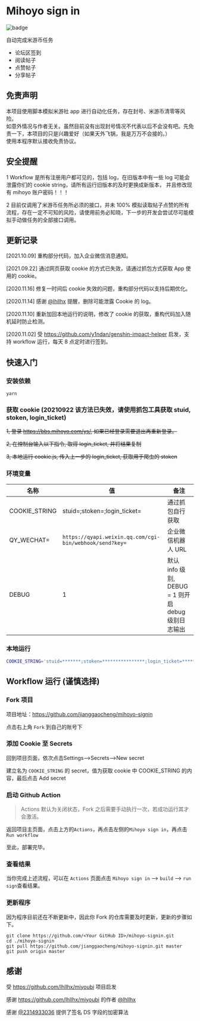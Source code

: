 # Mihoyo sign in

![badge](https://github.com/jianggaocheng/mihoyo-signin/workflows/Mihoyo%20SignIn/badge.svg)

自动完成米游币任务
- 论坛区签到
- 阅读帖子
- 点赞帖子
- 分享帖子

## 免责声明
本项目使用脚本模拟米游社 app 进行自动化任务，存在封号、米游币清零等风险。   
如意外情况与作者无关。虽然目前没有出现封号情况不代表以后不会没有吧。先免责一下，本项目的只是兴趣爱好（如果天外飞锅，我是万万不会接的。）   
使用本程序默认接收免责协议。   

## 安全提醒  
1 Workflow 是所有注册用户都可见的，包括 log，在旧版本中有一些 log 可能会泄露你们的 cookie string，请所有运行旧版本的及时更换成新版本，
并且修改现有 mihoyo 账户密码！！！

2 目前仅调用了米游币任务所必须的接口，并未 100% 模拟读取帖子点赞的所有流程，存在一定不可知的风险，请使用前务必知晓，下一步的开发会尝试尽可能模拟手动做任务的全部接口调用。

## 更新记录 
[2021.10.09] 重构部分代码，加入企业微信消息通知。

[2021.09.22] 通过网页获取 cookie 的方式已失效，请通过抓包方式获取 App 使用的 cookie。

[2020.11.16] 修复一时间后 cookie 失效的问题，重构部分代码以支持后期优化。

[2020.11.14] 感谢 [@lhllhx](https://github.com/lhllhx) 提醒，删除可能泄露 Cookie 的 log。

[2020.11.10] 重新加回本地运行的说明，修改了 cookie 的获取，重构代码加入随机延时防止检测。

[2020.11.02] 受 https://github.com/y1ndan/genshin-impact-helper 启发，支持 workflow 运行，每天 8 点定时进行签到。

## 快速入门

### 安装依赖
```
yarn
```

### 获取 cookie (20210922 该方法已失效，请使用抓包工具获取 stuid, stoken, login_ticket)
~~1, 登录 https://bbs.mihoyo.com/ys/, 如果已经登录需要退出再重新登录。~~

~~2, 在控制台输入以下指令, 取得 login_ticket, 并将结果复制~~

~~3, 本地运行 cookie.js, 传入上一步的 login_ticket, 获取用于爬虫的 stoken~~

### 环境变量
名称 | 值 |  备注  
-|-|-
COOKIE_STRING | stuid=;stoken=;login_ticket= | 通过抓包自行获取 |
QY_WECHAT= | `https://qyapi.weixin.qq.com/cgi-bin/webhook/send?key=` | 企业微信机器人 URL |
DEBUG | 1 | 默认 info 级别, DEBUG = 1 则开启 debug 级别日志输出 |

### 本地运行
```bash
COOKIE_STRING='stuid=*******;stoken=****************;login_ticket=********************;' node dist/main.js
```

## Workflow 运行 (谨慎选择)
### Fork 项目  

项目地址：https://github.com/jianggaocheng/mihoyo-signin  

点击右上角 `Fork` 到自己的账号下

### 添加 Cookie 至 Secrets
回到项目页面，依次点击Settings-->Secrets-->New secret

建立名为 `COOKIE_STRING` 的 secret，值为获取 cookie 中 COOKIE_STRING 的内容，最后点击 Add secret

### 启动 Github Action

> Actions 默认为关闭状态，Fork 之后需要手动执行一次，若成功运行其才会激活。

返回项目主页面，点击上方的`Actions`，再点击左侧的`Mihoyo sign in`，再点击`Run workflow`

至此，部署完毕。

### 查看结果

当你完成上述流程，可以在 `Actions` 页面点击 `Mihoyo sign in` --> `build` --> `run sign`查看结果。

### 更新程序

因为程序目前还在不断更新中，因此你 Fork 的仓库需要及时更新，更新的步骤如下。

```
git clone https://github.com/<Your GitHub ID>/mihoyo-signin.git
cd ./mihoyo-signin
git pull https://github.com/jianggaocheng/mihoyo-signin.git master
git push origin master
```

## 感谢
受 https://github.com/lhllhx/miyoubi 项目启发  

感谢 https://github.com/lhllhx/miyoubi 的作者 [@lhllhx](https://github.com/lhllhx)  

感谢 [@2314933036](https://github.com/2314933036) 提供了签名 DS 字段的加密算法 
